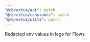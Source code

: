 ```yaml
---
"@directus/api": patch
"@directus/constants": patch
"@directus/utils": patch
---
```


Redacted env values in logs for Flows
